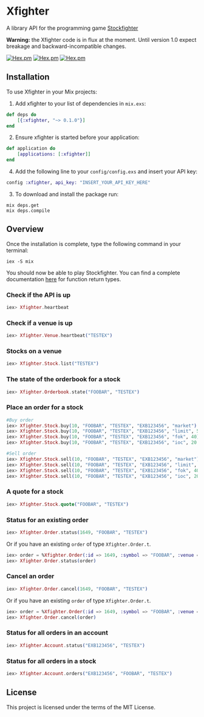 # Xfighter

A library API for the programming game [Stockfighter](https://starfighter.readme.io/docs)

**Warning:** the Xfighter code is in flux at the moment. Until version 1.0 expect breakage and
backward-incompatible changes.

[![Hex.pm](https://img.shields.io/hexpm/l/xfighter.svg?style=flat-square)](https://hex.pm/packages/xfighter)
[![Hex.pm](https://img.shields.io/hexpm/v/xfighter.svg?style=flat-square)](https://hex.pm/packages/xfighter)
[![Hex.pm](https://img.shields.io/hexpm/dt/xfighter.svg?style=flat-square)](https://hex.pm/packages/xfighter)

## Installation

To use Xfighter in your Mix projects:

  1. Add xfighter to your list of dependencies in `mix.exs`:

  ```elixir
  def deps do
      [{:xfighter, "~> 0.1.0"}]
  end
  ```

  2. Ensure xfighter is started before your application:

  ```elixir
  def application do
      [applications: [:xfighter]]
  end
  ```

  4. Add the following line to your `config/config.exs` and insert your API key:

  ```elixir
  config :xfighter, api_key: "INSERT_YOUR_API_KEY_HERE"
  ```

  3. To download and install the package run:

  ```
  mix deps.get
  mix deps.compile
  ```

## Overview

Once the installation is complete, type the following command in your terminal:

```
iex -S mix
```
	
You should now be able to play Stockfighter. You can find a complete documentation
[here](http://hexdocs.pm/xfighter) for function return types.

### Check if the API is up

```elixir
iex> Xfighter.heartbeat
```

### Check if a venue is up

```elixir
iex> Xfighter.Venue.heartbeat("TESTEX")
```
### Stocks on a venue

```elixir
iex> Xfighter.Stock.list("TESTEX")
```

### The state of the orderbook for a stock

```elixir
iex> Xfighter.Orderbook.state("FOOBAR", "TESTEX")
```

### Place an order for a stock

```elixir
#Buy order
iex> Xfighter.Stock.buy(10, "FOOBAR", "TESTEX", "EXB123456", "market")
iex> Xfighter.Stock.buy(10, "FOOBAR", "TESTEX", "EXB123456", "limit", 50.16)
iex> Xfighter.Stock.buy(10, "FOOBAR", "TESTEX", "EXB123456", "fok", 40)
iex> Xfighter.Stock.buy(10, "FOOBAR", "TESTEX", "EXB123456", "ioc", 20.5)

#Sell order
iex> Xfighter.Stock.sell(10, "FOOBAR", "TESTEX", "EXB123456", "market")
iex> Xfighter.Stock.sell(10, "FOOBAR", "TESTEX", "EXB123456", "limit", 50.16)
iex> Xfighter.Stock.sell(10, "FOOBAR", "TESTEX", "EXB123456", "fok", 40)
iex> Xfighter.Stock.sell(10, "FOOBAR", "TESTEX", "EXB123456", "ioc", 20.5)
```

### A quote for a stock

```elixir
iex> Xfighter.Stock.quote("FOOBAR", "TESTEX")
```

### Status for an existing order

```elixir
iex> Xfighter.Order.status(1649, "FOOBAR", "TESTEX")
```

Or if you have an existing `order` of type `Xfighter.Order.t`.

```elixir
iex> order = %Xfighter.Order(:id => 1649, :symbol => "FOOBAR", :venue => "TESTEX")
iex> Xfighter.Order.status(order)
```

### Cancel an order

```elixir
iex> Xfighter.Order.cancel(1649, "FOOBAR", "TESTEX")
```

Or if you have an existing `order` of type `Xfighter.Order.t`.

```elixir
iex> order = %Xfighter.Order(:id => 1649, :symbol => "FOOBAR", :venue => "TESTEX")
iex> Xfighter.Order.cancel(order)
```

### Status for all orders in an account

```elixir
iex> Xfighter.Account.status("EXB123456", "TESTEX")
```
### Status for all orders in a stock

```elixir
iex> Xfighter.Account.orders("EXB123456", "FOOBAR", "TESTEX")
```


## License

This project is licensed under the terms of the MIT License.
